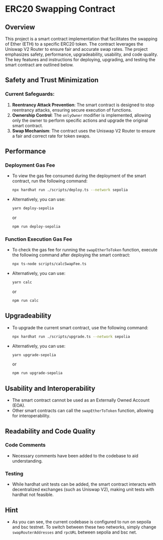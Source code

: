 # ERC20 Swapping Contract

## Overview
This project is a smart contract implementation that facilitates the swapping of Ether (ETH) to a specific ERC20 token. The contract leverages the Uniswap V2 Router to ensure fair and accurate swap rates. The project emphasizes safety, performance, upgradeability, usability, and code quality. The key features and instructions for deploying, upgrading, and testing the smart contract are outlined below.

## Safety and Trust Minimization

### Current Safeguards:
1. **Reentrancy Attack Prevention**: The smart contract is designed to stop reentrancy attacks, ensuring secure execution of functions.
2. **Ownership Control**: The `onlyOwner` modifier is implemented, allowing only the owner to perform specific actions and upgrade the original smart contract.
3. **Swap Mechanism**: The contract uses the Uniswap V2 Router to ensure a fair and correct rate for token swaps.

## Performance

### Deployment Gas Fee
- To view the gas fee consumed during the deployment of the smart contract, run the following command:
  ```bash
  npx hardhat run ./scripts/deploy.ts --network sepolia
  ```
- Alternatively, you can use:
  ```bash
  yarn deploy-sepolia
  ```
  or
  ```bash
  npm run deploy-sepolia
  ```
  
### Function Execution Gas Fee
- To check the gas fee for running the `swapEtherToToken` function, execute the following command after deploying the smart contract:
  ```bash
  npx ts-node scripts/calcSwapFee.ts
  ```
- Alternatively, you can use:
  ```bash
  yarn calc
  ```
  or
  ```bash
  npm run calc
  ```


## Upgradeability

- To upgrade the current smart contract, use the following command:
  ```bash
  npx hardhat run ./scripts/upgrade.ts --network sepolia
  ```
- Alternatively, you can use:
  ```bash
  yarn upgrade-sepolia
  ```
  or
  ```bash
  npm run upgrade-sepolia
  ```

## Usability and Interoperability

- The smart contract cannot be used as an Externally Owned Account (EOA).
- Other smart contracts can call the `swapEtherToToken` function, allowing for interoperability.

## Readability and Code Quality

### Code Comments
- Necessary comments have been added to the codebase to aid understanding.

### Testing
- While hardhat unit tests can be added, the smart contract interacts with decentralized exchanges (such as Uniswap V2), making unit tests with hardhat not feasible.

## Hint
- As you can see, the current codebase is configured to run on sepoila and bsc testnet.
To switch between these two networks, simply change `swapRouterAddresses` and `rpcURL` between sepolia and bsc net.